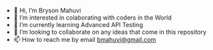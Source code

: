 - 👋 Hi, I’m Bryson Mahuvi
- 👀 I’m interested in colaborating with coders in the World
- 🌱 I’m currently learning Advanced API Testing
- 💞️ I’m looking to collaborate on any ideas that come in this repository
- 📫 How to reach me by email bmahuvi@gmail.com

<!---
brysonmahuvi/brysonmahuvi is a ✨ special ✨ repository because its `README.md` (this file) appears on your GitHub profile.
You can click the Preview link to take a look at your changes.
--->
